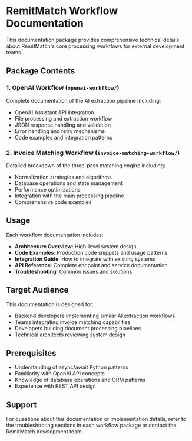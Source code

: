 # RemitMatch Workflow Documentation

This documentation package provides comprehensive technical details about RemitMatch's core processing workflows for external development teams.

## Package Contents

### 1. OpenAI Workflow (`openai-workflow/`)
Complete documentation of the AI extraction pipeline including:
- OpenAI Assistant API integration
- File processing and extraction workflow  
- JSON response handling and validation
- Error handling and retry mechanisms
- Code examples and integration patterns

### 2. Invoice Matching Workflow (`invoice-matching-workflow/`)
Detailed breakdown of the three-pass matching engine including:
- Normalization strategies and algorithms
- Database operations and state management
- Performance optimizations
- Integration with the main processing pipeline
- Comprehensive code examples

## Usage

Each workflow documentation includes:
- **Architecture Overview**: High-level system design
- **Code Examples**: Production code snippets and usage patterns
- **Integration Guide**: How to integrate with existing systems
- **API Reference**: Complete endpoint and service documentation
- **Troubleshooting**: Common issues and solutions

## Target Audience

This documentation is designed for:
- Backend developers implementing similar AI extraction workflows
- Teams integrating invoice matching capabilities
- Developers building document processing pipelines
- Technical architects reviewing system design

## Prerequisites

- Understanding of async/await Python patterns
- Familiarity with OpenAI API concepts
- Knowledge of database operations and ORM patterns
- Experience with REST API design

## Support

For questions about this documentation or implementation details, refer to the troubleshooting sections in each workflow package or contact the RemitMatch development team.